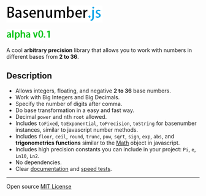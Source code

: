 ![basenumber.js](/img/logo.png)

![version](/img/version.png)


A cool **arbitrary precision** library that allows you to work with numbers in different bases from **2 to 36**.

## Description
* Allows integers, floating, and negative **2 to 36** base numbers.
* Work with Big Integers and Big Decimals.
* Specify the number of digits after comma.
* Do base transformation in a easy and fast way.
* Decimal `power` and nth `root` allowed.
* Includes `toFixed`, `toExponential`, `toPrecision`, `toString` for basenumber instances, similar to javascript number methods.
* Includes `floor`, `ceil`, `round`, `trunc`, `pow`, `sqrt`, `sign`, `exp`, `abs`, and **trigonometrics functions** similar to the [Math](https://developer.mozilla.org/en-US/docs/Web/JavaScript/Reference/Global_Objects/Math) object in javascript.
* Includes high precision constants you can include in your project: `Pi`, `e`, `Ln10`, `Ln2`.
* No dependencies.
* Clear [documentation](https://github.com/alexpalapine2003/BaseNumber/wiki) and [speed tests](https://github.com/alexpalapine2003/BaseNumber/wiki).

---
Open source [MIT License](LICENSE)
